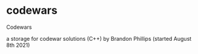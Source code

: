 # codewars
Codewars

a storage for codewar solutions (C++) by Brandon Phillips (started August 8th 2021)
